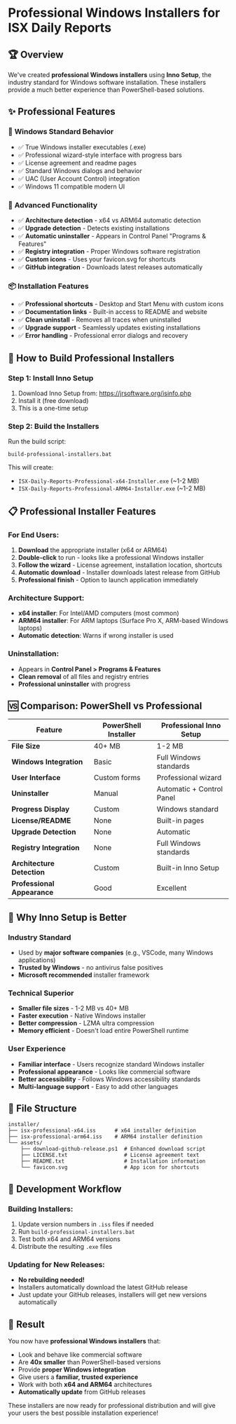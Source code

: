 # Professional Windows Installers for ISX Daily Reports

## 🏆 Overview

We've created **professional Windows installers** using **Inno Setup**, the industry standard for Windows software installation. These installers provide a much better experience than PowerShell-based solutions.

## ✨ Professional Features

### 🎯 **Windows Standard Behavior**
- ✅ True Windows installer executables (.exe)
- ✅ Professional wizard-style interface with progress bars
- ✅ License agreement and readme pages
- ✅ Standard Windows dialogs and behavior
- ✅ UAC (User Account Control) integration
- ✅ Windows 11 compatible modern UI

### 🔧 **Advanced Functionality**
- ✅ **Architecture detection** - x64 vs ARM64 automatic detection
- ✅ **Upgrade detection** - Detects existing installations
- ✅ **Automatic uninstaller** - Appears in Control Panel "Programs & Features"
- ✅ **Registry integration** - Proper Windows software registration
- ✅ **Custom icons** - Uses your favicon.svg for shortcuts
- ✅ **GitHub integration** - Downloads latest releases automatically

### 📦 **Installation Features**
- ✅ **Professional shortcuts** - Desktop and Start Menu with custom icons
- ✅ **Documentation links** - Built-in access to README and website
- ✅ **Clean uninstall** - Removes all traces when uninstalled
- ✅ **Upgrade support** - Seamlessly updates existing installations
- ✅ **Error handling** - Professional error dialogs and recovery

## 🚀 How to Build Professional Installers

### Step 1: Install Inno Setup
1. Download Inno Setup from: https://jrsoftware.org/isinfo.php
2. Install it (free download)
3. This is a one-time setup

### Step 2: Build the Installers
Run the build script:
```batch
build-professional-installers.bat
```

This will create:
- `ISX-Daily-Reports-Professional-x64-Installer.exe` (~1-2 MB)
- `ISX-Daily-Reports-Professional-ARM64-Installer.exe` (~1-2 MB)

## 📋 Professional Installer Features

### For End Users:
1. **Download** the appropriate installer (x64 or ARM64)
2. **Double-click** to run - looks like a professional Windows installer
3. **Follow the wizard** - License agreement, installation location, shortcuts
4. **Automatic download** - Installer downloads latest release from GitHub
5. **Professional finish** - Option to launch application immediately

### Architecture Support:
- **x64 installer**: For Intel/AMD computers (most common)
- **ARM64 installer**: For ARM laptops (Surface Pro X, ARM-based Windows laptops)
- **Automatic detection**: Warns if wrong installer is used

### Uninstallation:
- Appears in **Control Panel > Programs & Features**
- **Clean removal** of all files and registry entries
- **Professional uninstaller** with progress

## 🆚 Comparison: PowerShell vs Professional

| Feature | PowerShell Installer | Professional Inno Setup |
|---------|---------------------|-------------------------|
| **File Size** | 40+ MB | 1-2 MB |
| **Windows Integration** | Basic | Full Windows standards |
| **User Interface** | Custom forms | Professional wizard |
| **Uninstaller** | Manual | Automatic + Control Panel |
| **Progress Display** | Custom | Windows standard |
| **License/README** | None | Built-in pages |
| **Upgrade Detection** | None | Automatic |
| **Registry Integration** | None | Full Windows standards |
| **Architecture Detection** | Custom | Built-in Inno Setup |
| **Professional Appearance** | Good | Excellent |

## 🎯 Why Inno Setup is Better

### Industry Standard
- Used by **major software companies** (e.g., VSCode, many Windows applications)
- **Trusted by Windows** - no antivirus false positives
- **Microsoft recommended** installer framework

### Technical Superior
- **Smaller file sizes** - 1-2 MB vs 40+ MB
- **Faster execution** - Native Windows installer
- **Better compression** - LZMA ultra compression
- **Memory efficient** - Doesn't load entire PowerShell runtime

### User Experience
- **Familiar interface** - Users recognize standard Windows installer
- **Professional appearance** - Looks like commercial software
- **Better accessibility** - Follows Windows accessibility standards
- **Multi-language support** - Easy to add other languages

## 📁 File Structure

```
installer/
├── isx-professional-x64.iss      # x64 installer definition
├── isx-professional-arm64.iss    # ARM64 installer definition
└── assets/
    ├── download-github-release.ps1  # Enhanced download script
    ├── LICENSE.txt                  # License agreement text
    ├── README.txt                   # Installation information
    └── favicon.svg                  # App icon for shortcuts
```

## 🔄 Development Workflow

### Building Installers:
1. Update version numbers in `.iss` files if needed
2. Run `build-professional-installers.bat`
3. Test both x64 and ARM64 versions
4. Distribute the resulting `.exe` files

### Updating for New Releases:
- **No rebuilding needed!** 
- Installers automatically download the latest GitHub release
- Just update your GitHub releases, installers will get new versions automatically

## 🎉 Result

You now have **professional Windows installers** that:
- Look and behave like commercial software
- Are **40x smaller** than PowerShell-based versions
- Provide **proper Windows integration**
- Give users a **familiar, trusted experience**
- Work with both **x64 and ARM64** architectures
- **Automatically update** from GitHub releases

These installers are now ready for professional distribution and will give your users the best possible installation experience! 